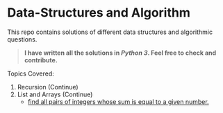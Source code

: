 # Data-Structures and Algorithm

This repo contains solutions of different data structures and algorithmic questions.

> **I have written all the solutions in _Python 3_. Feel free to check and contribute.**

Topics Covered:

1. Recursion (Continue)
2. List and Arrays (Continue)
   - [find all pairs of integers whose sum is equal to a given number.](/Python/Array/findPairs.py)
